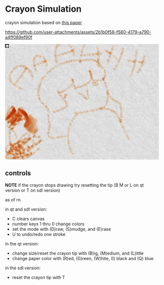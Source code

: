 # Crayon Simulation

crayon simulation based on [this paper](https://www.researchgate.net/publication/4038539_Simulating_wax_crayons)



https://github.com/user-attachments/assets/2b1b0f58-f580-4179-a790-a4ff089ef90f



![showcase image](crayon.png)


## controls

**NOTE** if the crayon stops drawing try resetting the tip (B M or L on qt version or T on sdl version)

as of rn

in qt and sdl version:
- C clears canvas
- number keys 1 thru 0 change colors
- set the mode with (D)raw, (S)mudge, and (E)rase
- U to undo/redo one stroke

in the qt version:
- change size/reset the crayon tip with (B)ig, (M)edium, and (L)ittle
- change paper color with (R)ed, (G)reen, (W)hite, (I) black and (Q) blue

in the sdl version:
- reset the crayon tip with T
